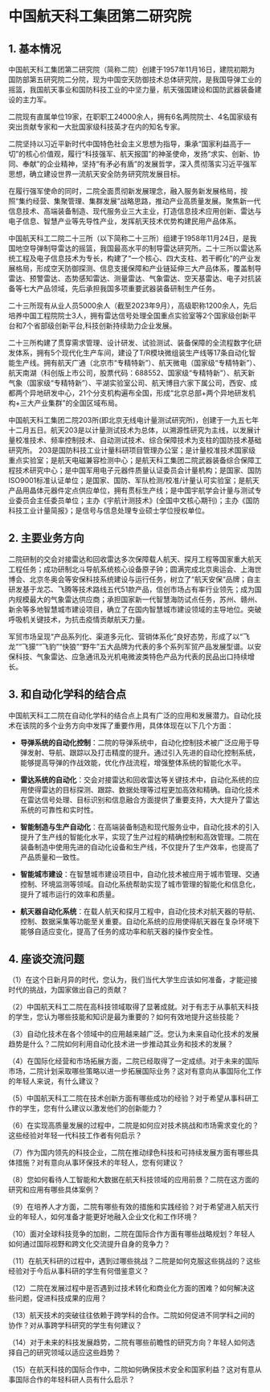 # 中国航天科工集团第二研究院

## 1. 基本情况

中国航天科工集团第二研究院（简称二院）创建于1957年11月16日，建院初期为国防部第五研究院二分院，现为中国空天防御技术总体研究院，是我国导弹工业的摇篮，我国航天事业和国防科技工业的中坚力量，航天强国建设和国防武器装备建设的主力军。

二院现有直属单位19家，在职职工24000余人，拥有6名两院院士、4名国家级有突出贡献专家和一大批国家级科技英才在内的知名专家。

二院坚持以习近平新时代中国特色社会主义思想为指导，秉承“国家利益高于一切”的核心价值观，履行“科技强军、航天报国”的神圣使命，发扬“求实、创新、协同、奉献”的企业精神，坚持“有矛必有盾”的发展哲学，深入贯彻落实习近平强军思想，确立建设世界一流航天安全防务研究院发展目标。

在履行强军使命的同时，二院全面贯彻新发展理念，融入服务新发展格局，按照“集约经营、集聚管理、集群发展”战略思路，推动产业高质量发展。聚焦新一代信息技术、高端装备制造、现代服务业三大主业，打造信息技术应用创新、雷达与电子信息、智慧产业等先导性产业，发挥航天技术优势构建民用产品体系。

中国航天科工二院二十三所（以下简称二十三所）组建于1958年11月24日，是我国地空导弹制导雷达的摇篮，我国最高水平的制导雷达研究所。二十三所以雷达系统工程及电子信息技术为专长，构建了“一个核心、四大支柱、若干孵化”的产业发展格局，形成空天防御探测、信息支援保障和产业链延伸三大产品体系，覆盖制导雷达、预警雷达、态势感知雷达、测量雷达、气象雷达、空天基雷达、电子对抗装备等七大产品领域，先后承担我国多项重要武器装备研制生产任务。

二十三所现有从业人员5000余人（截至2023年9月），高级职称1200余人，先后培养中国工程院院士3人，拥有雷达信号处理全国重点实验室等2个国家级创新平台和7个省部级创新平台,科技创新持续助力企业发展。

二十三所构建了贯穿需求管理、设计研发、试验测试、装备保障的全流程数字化研发体系，拥有5个现代化生产车间，建设了T/R模块微组装生产线等17条自动化智能生产线。拥有航天广通（北京市“专精特新”）、航天微电（国家级“专精特新”）、航天南湖（科创版上市公司，股票代码：688552、国家级“专精特新”）、航天新气象（国家级“专精特新”）、平湖实验室公司、航天博目六家下属公司，西安、成都两个异地研发中心，21个分支机构遍布全国，形成“北京总部+两个异地研发机构+三大产业集群”的全国区域布局。

中国航天科工集团二院203所(即北京无线电计量测试研究所)，创建于一九五七年十二月五日。航天203是以计量测试技术为总体，以溯源性研究为主线，以发展计量校准技术、频率控制技术、自动测试技术、综合保障技术为支柱的国防技术基础研究所。
203是国防科技工业计量科研项目管理办公室；是计量校准技术国家级重点实验室；是航天电磁兼容检测中心；是航天科工集团二院武器装备综合保障工程技术研究中心；是中国军用电子元器件质量认证委员会计量机构；是国家、国防ISO9001标准认证单位；是国家、国防、军队检测/校准/计量认可实验室；是航天产品用晶体元器件定点供应单位，拥有贯标生产线；是中国宇航学会计量与测试专业委员会主任委员单位；主办《宇航计测技术》(全国中文核心期刊)；主办《国防科技工业计量简报》；是信号与信息处理专业硕士学位授权单位。


## 2. 主要业务方向

二院研制的交会对接雷达和回收雷达多次保障载人航天、探月工程等国家重大航天工程任务；成功研制北斗导航系统核心设备原子钟；圆满完成北京奥运会、上海世博会、北京冬奥会等安保科技系统建设与运行任务，树立了“航天安保”品牌；自主研发基于龙芯、飞腾等技术路线五代51款产品，信创市场占有率行业领先；成为国内规模最大的气象雷达供应商；承担国家新一代智慧海防试点任务，苏州、赣州、新余等多地智慧城市建设项目，确立了在国内智慧城市建设领域的主导地位。突破呼吸机关键技术，为抗击疫情贡献航天力量。

军贸市场呈现“产品系列化、渠道多元化、营销体系化”良好态势，形成了以“飞龙”“飞獴”“飞豹”“快狼”“野牛”五大品牌为代表的多个系列军贸产品发展型谱。以安保科技、气象雷达、应急通讯及光机电微波类特色产品为代表的民品出口持续增长。

## 3. 和自动化学科的结合点

中国航天科工二院在自动化学科的结合点上具有广泛的应用和发展潜力。自动化技术在该院的多个业务方向中发挥了重要作用，具体体现在以下几个方面：

- **导弹系统的自动化控制**：二院的导弹系统中，自动化控制技术被广泛应用于导弹发射、导航、跟踪以及打击精度的提升。通过引入先进的自动化控制系统，能够提高导弹的作战效能，优化作战流程，增强整体系统的智能化水平。

- **雷达系统的自动化**：交会对接雷达和回收雷达等关键技术中，自动化系统的应用使得雷达的目标探测、跟踪、数据处理等过程更加高效和精确。自动化技术在雷达信号处理、目标识别和信息融合方面提供了重要支持，大大提升了雷达系统的可靠性和实时性。

- **智能制造与生产自动化**：在高端装备制造和现代服务业中，自动化技术的引入提升了生产线的智能化水平，实现了生产过程的精确控制和高效管理。二院在装备制造中使用先进的自动化设备和生产线，不仅提升了生产效率，也提高了产品质量和一致性。

- **智能城市建设**：在智慧城市建设项目中，自动化技术被应用于城市管理、交通控制、环境监测等领域。自动化系统帮助实现了城市管理的智能化和信息化，提升了城市运行的效率和质量。

- **航天器自动化系统**：在载人航天和探月工程中，自动化技术对航天器的导航、控制、数据采集等功能至关重要。自动化系统的应用使得航天器在复杂环境下能够自适应变化，提高了任务的成功率和航天器的操作安全性。

## 4. 座谈交流问题

（1）在这个日新月异的时代，您认为，我们当代大学生应该如何准备，才能迎接时代的挑战，为国家做出自己的贡献？

（2）中国航天科工二院在高科技领域取得了显著成就。对于有志于从事航天科技的学生，您认为哪些技能和知识是最为重要的？如何有效地提升这些技能？

（3）自动化技术在各个领域中的应用越来越广泛。您认为未来自动化技术的发展趋势是什么？二院如何利用自动化技术进一步推动其业务和技术的发展？

（4）在国际化经营和市场拓展方面，二院已经取得了一定成绩。对于未来的国际市场，二院计划采取哪些策略以进一步拓展国际业务？这对有意向从事国际化工作的年轻人来说，有什么建议？

（5）中国航天科工二院在技术创新方面有哪些成功的经验？对于希望从事科研工作的学生，您有什么建议以激发他们的创新能力？

（6）在实现高质量发展的过程中，二院是如何应对技术挑战和市场需求变化的？这些经验对年轻一代科技工作者有何启示？

（7）作为国内领先的科技企业，二院在推动绿色科技和可持续发展方面有哪些具体措施？对有意向从事环保技术的年轻人，您有何建议？

（8）您如何看待人工智能和大数据在航天科技领域的应用前景？二院在这方面的研究和应用有哪些具体案例？

（9）在培养人才方面，二院有哪些有效的措施和实践经验？对于希望进入航天行业的年轻人，如何准备才能更好地融入企业文化和工作环境？

（10）面对全球科技竞争的加剧，二院在国际合作方面有哪些战略规划？年轻人如何通过国际视野和跨文化交流提升自身的竞争力？

（11）在航天科研的过程中，遇到过哪些挑战？二院是如何克服这些挑战的？这些经验对于今后从事科研的学生有何借鉴意义？

（12）二院在发展过程中是否遇到过技术转化和商业化方面的困难？如何解决这些问题，促进科技成果的应用？

（13）航天技术的突破往往依赖于跨学科的合作。二院如何促进不同学科之间的协作？对从事跨学科研究的学生有何建议？

（14）对于未来的科技发展趋势，二院有哪些前瞻性的研究方向？年轻人如何选择自己的研究领域以适应这些趋势？

（15）在航天科技的国际合作中，二院如何确保技术安全和国家利益？这对有意从事国际合作的年轻科研人员有什么启示？


